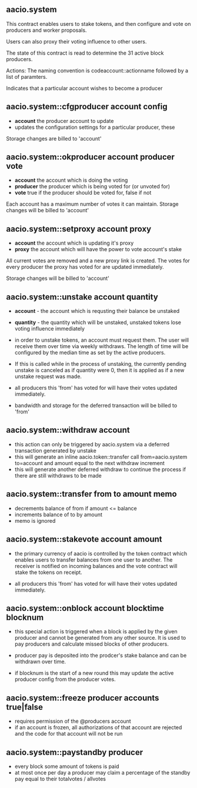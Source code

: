 aacio.system
----------

This contract enables users to stake tokens, and then configure and vote on producers and worker proposals. 

Users can also proxy their voting influence to other users.

The state of this contract is read to determine the 31 active block producers. 

Actions:
The naming convention is codeaccount::actionname followed by a list of paramters.

Indicates that a particular account wishes to become a producer
## aacio.system::cfgproducer    account config
   - **account** the producer account to update
   - updates the configuration settings for a particular producer, these

   Storage changes are billed to 'account'
   
## aacio.system::okproducer     account producer vote
   - **account** the account which is doing the voting
   - **producer** the producer which is being voted for (or unvoted for)
   - **vote** true if the producer should be voted for, false if not

   Each account has a maximum number of votes it can maintain. Storage changes will be billed to 'account'

## aacio.system::setproxy       account proxy
   - **account** the account which is updating it's proxy
   - **proxy** the account which will have the power to vote account's stake

   All current votes are removed and a new proxy link is created. The votes for every producer the proxy
   has voted for are updated immediately.

   Storage changes will be billed to 'account'

## aacio.system::unstake        account quantity 
   - **account** - the account which is requsting their balance be unstaked
   - **quantity** - the quantity which will be unstaked, unstaked tokens lose voting influence immediately

   - in order to unstake tokens, an account must request them. The user will receive them over
     time via weekly withdraws. The length of time will be configured by the median time as set by
     the active producers.

   - If this is called while in the process of unstaking, the currently pending unstake is canceled as if
     quantity were 0, then it is applied as if a new unstake request was made.

   - all producers this 'from' has voted for will have their votes updated immediately.

   - bandwidth and storage for the deferred transaction will be billed to 'from'

## aacio.system::withdraw account
   - this action can only be triggered by aacio.system via a deferred transaction generated by unstake
   - this will generate an inline aacio.token::transfer call from=aacio.system to=account and amount equal to the next withdraw increment
   - this will generate another deferred withdraw to continue the process if there are still withdraws to be made


## aacio.system::transfer from to amount memo
   - decrements balance of from if amount <= balance
   - increments balance of to by amount
   - memo is ignored 

## aacio.system::stakevote account amount
   - the primary currency of aacio is controlled by the token contract which enables users to transfer
     balances from one user to another. The receiver is notified on incoming balances and the vote contract
     will stake the tokens on receipt.

   - all producers this 'from' has voted for will have their votes updated immediately.


## aacio.system::onblock   account blocktime blocknum
   - this special action is triggered when a block is applied by the given producer and cannot be generated from
     any other source. It is used to pay producers and calculate missed blocks of other producers. 

   - producer pay is deposited into the prodcer's stake balance and can be withdrawn over time.

   - if blocknum is the start of a new round this may update the active producer config from the producer votes.

## aacio.system::freeze producer accounts true|false 
   - requires permission of the @producers account 
   - if an account is frozen, all authorizations of that account are rejected and the code for that account will not be run

## aacio.system::paystandby producer
   - every block some amount of tokens is paid 
   - at most once per day a producer may claim a percentage of the standby pay equal to their totalvotes / allvotes
